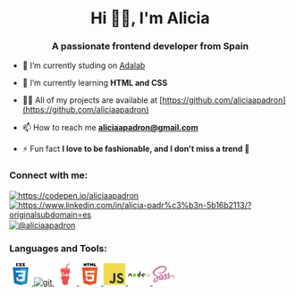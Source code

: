 <h1 align="center">Hi 🙋‍♀️, I'm Alicia</h1>
<h3 align="center">A passionate frontend developer from Spain</h3>

- 🔭 I’m currently studing on [Adalab](Adalab)

- 🌱 I’m currently learning **HTML and CSS**

- 👨‍💻 All of my projects are available at [https://github.com/aliciaapadron](https://github.com/aliciaapadron)

- 📫 How to reach me **aliciaapadron@gmail.com**

- ⚡ Fun fact **I love to be fashionable, and I don't miss a trend 👙**

<h3 align="left">Connect with me:</h3>
<p align="left">
<a href="https://codepen.io/https://codepen.io/aliciaapadron" target="blank"><img align="center" src="https://raw.githubusercontent.com/rahuldkjain/github-profile-readme-generator/master/src/images/icons/Social/codepen.svg" alt="https://codepen.io/aliciaapadron" height="30" width="40" /></a>
<a href="https://linkedin.com/in/https://www.linkedin.com/in/alicia-padr%c3%b3n-5b16b2113/?originalsubdomain=es" target="blank"><img align="center" src="https://raw.githubusercontent.com/rahuldkjain/github-profile-readme-generator/master/src/images/icons/Social/linked-in-alt.svg" alt="https://www.linkedin.com/in/alicia-padr%c3%b3n-5b16b2113/?originalsubdomain=es" height="30" width="40" /></a>
<a href="https://instagram.com/@aliciaapadron" target="blank"><img align="center" src="https://raw.githubusercontent.com/rahuldkjain/github-profile-readme-generator/master/src/images/icons/Social/instagram.svg" alt="@aliciaapadron" height="30" width="40" /></a>
</p>

<h3 align="left">Languages and Tools:</h3>
<p align="left"> <a href="https://www.w3schools.com/css/" target="_blank" rel="noreferrer"> <img src="https://raw.githubusercontent.com/devicons/devicon/master/icons/css3/css3-original-wordmark.svg" alt="css3" width="40" height="40"/> </a> <a href="https://git-scm.com/" target="_blank" rel="noreferrer"> <img src="https://www.vectorlogo.zone/logos/git-scm/git-scm-icon.svg" alt="git" width="40" height="40"/> </a> <a href="https://gulpjs.com" target="_blank" rel="noreferrer"> <img src="https://raw.githubusercontent.com/devicons/devicon/master/icons/gulp/gulp-plain.svg" alt="gulp" width="40" height="40"/> </a> <a href="https://www.w3.org/html/" target="_blank" rel="noreferrer"> <img src="https://raw.githubusercontent.com/devicons/devicon/master/icons/html5/html5-original-wordmark.svg" alt="html5" width="40" height="40"/> </a> <a href="https://developer.mozilla.org/en-US/docs/Web/JavaScript" target="_blank" rel="noreferrer"> <img src="https://raw.githubusercontent.com/devicons/devicon/master/icons/javascript/javascript-original.svg" alt="javascript" width="40" height="40"/> </a> <a href="https://nodejs.org" target="_blank" rel="noreferrer"> <img src="https://raw.githubusercontent.com/devicons/devicon/master/icons/nodejs/nodejs-original-wordmark.svg" alt="nodejs" width="40" height="40"/> </a> <a href="https://sass-lang.com" target="_blank" rel="noreferrer"> <img src="https://raw.githubusercontent.com/devicons/devicon/master/icons/sass/sass-original.svg" alt="sass" width="40" height="40"/> </a> </p>
